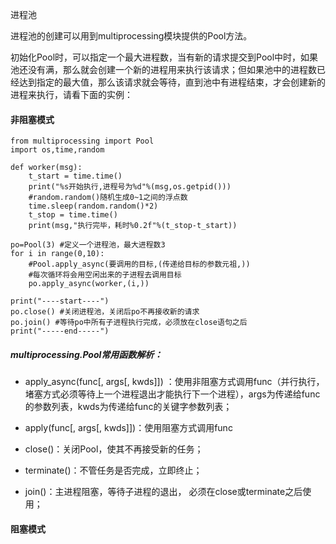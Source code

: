 进程池

进程池的创建可以用到multiprocessing模块提供的Pool方法。

初始化Pool时，可以指定一个最大进程数，当有新的请求提交到Pool中时，如果池还没有满，那么就会创建一个新的进程用来执行该请求；但如果池中的进程数已经达到指定的最大值，那么该请求就会等待，直到池中有进程结束，才会创建新的进程来执行，请看下面的实例：



#### 非阻塞模式

```
from multiprocessing import Pool
import os,time,random

def worker(msg):
    t_start = time.time()
    print("%s开始执行,进程号为%d"%(msg,os.getpid()))
    #random.random()随机生成0~1之间的浮点数
    time.sleep(random.random()*2) 
    t_stop = time.time()
    print(msg,"执行完毕，耗时%0.2f"%(t_stop-t_start))

po=Pool(3) #定义一个进程池，最大进程数3
for i in range(0,10):
    #Pool.apply_async(要调用的目标,(传递给目标的参数元祖,))
    #每次循环将会用空闲出来的子进程去调用目标
    po.apply_async(worker,(i,))

print("----start----")
po.close() #关闭进程池，关闭后po不再接收新的请求
po.join() #等待po中所有子进程执行完成，必须放在close语句之后
print("-----end-----")
```

##### multiprocessing.Pool常用函数解析：

* apply\_async\(func\[, args\[, kwds\]\]\) ：使用非阻塞方式调用func（并行执行，堵塞方式必须等待上一个进程退出才能执行下一个进程），args为传递给func的参数列表，kwds为传递给func的关键字参数列表；

* apply\(func\[, args\[, kwds\]\]\)：使用阻塞方式调用func

* close\(\)：关闭Pool，使其不再接受新的任务；

* terminate\(\)：不管任务是否完成，立即终止；

* join\(\)：主进程阻塞，等待子进程的退出， 必须在close或terminate之后使用；



#### 阻塞模式

